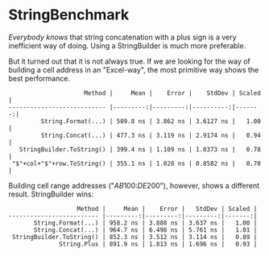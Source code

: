 # StringBenchmark
_Everybody knows_ that string concatenation with a plus sign is a very inefficient way of doing. Using a StringBuilder is much more preferable.

But it turned out that it is not always true. If we are looking for the way of building a cell address in an "Excel-way", the most primitive way shows the best performance.

```
                     Method |     Mean |    Error |    StdDev | Scaled |
--------------------------- |---------:|---------:|----------:|-------:|
         String.Format(...) | 509.8 ns | 3.862 ns | 3.6127 ns |   1.00 |
         String.Concat(...) | 477.3 ns | 3.119 ns | 2.9174 ns |   0.94 |
   StringBuilder.ToString() | 399.4 ns | 1.109 ns | 1.0373 ns |   0.78 |
 "$"+col+"$"+row.ToString() | 355.1 ns | 1.028 ns | 0.8582 ns |   0.70 |
```

Building cell range addresses ("$AB$100:$DE$200"), however, shows a different result. StringBuilder wins:

```
                   Method |     Mean |    Error |   StdDev | Scaled |
------------------------- |---------:|---------:|---------:|-------:|
       String.Format(...) | 958.2 ns | 3.888 ns | 3.637 ns |   1.00 |
       String.Concat(...) | 964.7 ns | 6.498 ns | 5.761 ns |   1.01 |
 StringBuilder.ToString() | 852.3 ns | 3.512 ns | 3.114 ns |   0.89 |
              String.Plus | 891.9 ns | 1.813 ns | 1.696 ns |   0.93 |
```